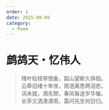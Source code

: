 ```yaml
---
order: 1
date: 2025-09-09
category:
  - Poem
---
```


# 鹧鸪天・忆伟人

> 残叶枯枝带恨垂，韶山望断久徘徊。  
> 云牵旧绪十年怅，雨浥离思两泪悲。  
> 词未就，酒先颓，春风每送岁华催。  
> 长亭又洒潇潇雨，莫问先生何日归。
